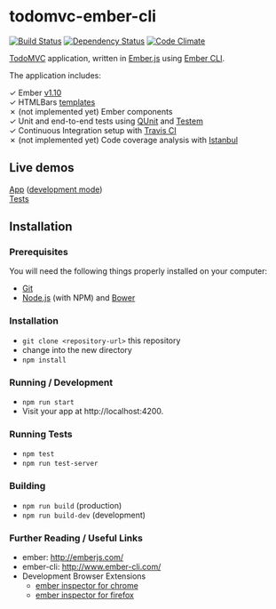 todomvc-ember-cli
=================

[![Build Status](http://img.shields.io/travis/amercier/todomvc-ember-cli/master.svg?style=flat-square)](https://travis-ci.org/amercier/todomvc-ember-cli)
[![Dependency Status](http://img.shields.io/gemnasium/amercier/todomvc-ember-cli.svg?style=flat-square)](https://gemnasium.com/amercier/todomvc-ember-cli)
[![Code Climate](https://img.shields.io/codeclimate/github/amercier/todomvc-ember-cli.svg?style=flat-square)](https://codeclimate.com/github/amercier/todomvc-ember-cli)

[TodoMVC](http://todomvc.com/) application, written in [Ember.js](http://emberjs.com/)
using [Ember CLI](http://www.ember-cli.com/).

The application includes:

✓ Ember [v1.10](http://emberjs.com/blog/2015/02/07/ember-1-10-0-released.html)  
✓ HTMLBars [templates](https://github.com/amercier/todomvc-ember-cli/tree/master/app/templates)  
✗ (not implemented yet) Ember components  
✓ Unit and end-to-end tests using [QUnit](http://qunitjs.com/) and [Testem](https://github.com/airportyh/testem)  
✓ Continuous Integration setup with [Travis CI](https://travis-ci.org/)  
✗ (not implemented yet) Code coverage analysis with [Istanbul](http://gotwarlost.github.io/istanbul/)  


Live demos
----------

[App](http://amercier.github.io/todomvc-ember-cli/) ([development mode](http://amercier.github.io/todomvc-ember-cli/dev/))  
[Tests](http://amercier.github.io/todomvc-ember-cli/dev/tests/)  


Installation
------------

### Prerequisites

You will need the following things properly installed on your computer:
- [Git](http://git-scm.com/)
- [Node.js](http://nodejs.org/) (with NPM) and [Bower](http://bower.io/)

### Installation

- `git clone <repository-url>` this repository
- change into the new directory
- `npm install`

### Running / Development

- `npm run start`
- Visit your app at http://localhost:4200.

### Running Tests

- `npm test`
- `npm run test-server`

### Building

- `npm run build` (production)
- `npm run build-dev` (development)

### Further Reading / Useful Links

- ember: http://emberjs.com/
- ember-cli: http://www.ember-cli.com/
- Development Browser Extensions
  - [ember inspector for chrome](https://chrome.google.com/webstore/detail/ember-inspector/bmdblncegkenkacieihfhpjfppoconhi)
  - [ember inspector for firefox](https://addons.mozilla.org/en-US/firefox/addon/ember-inspector/)
